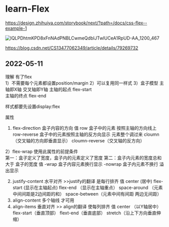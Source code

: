# learn-Flex



https://design.zhihuiya.com/storybook/next/?path=/docs/css-flex--example-1

![lQLPDhtmKPD8xFnNAdPNBLCwmeQdbIJTwlUCeA1RpUD-AA_1200_467](https://user-images.githubusercontent.com/102239998/167246579-1d098fed-1b59-4a06-8a6b-3b9e73dc9e6b.png)










https://blog.csdn.net/CS13477062349/article/details/79269732


2022-05-11
-----------------------------

理解
有了flex   
1）不需要每个元素都设置position/margin
2）可以复用同一样式
3）盒子模型
主轴即X轴  交叉轴即Y轴
主轴的起点 flex-start  
主轴的终点 flex-end

样式都要先设置display:flex

属性  
1) flex-direction   盒子内容的方向
值   row    盒子中的元素 按照主轴的方向线上
     row-reverse 盒子中的元素按照主轴的反方向显示  元素整个调过来
     cloumn （交叉轴的方向即垂直显示） 
     cloumn-reverse（交叉轴的反方向）
     
    
2）flex-wrap
使用此属性的前提条件   
第一：盒子定义了宽度，盒子内的元素定义了宽度    第二：盒子内元素的宽度总和 大于 盒子的宽度
值 -wrap 盒子内容元素换行显示
   -nowrap 盒子内元素不换行  溢出显示










2) justify-content  水平对齐        >>justify的翻译 是每行排齐
值   center (居中)
     flex-start (显示在主轴起点)
     flex-end （显示在主轴重点）
     space-around （元素 中间间距是2边间距的和）
     space-between（元素中间有间距  两边无间距）
4) align-content
多个轴线 才可用
5) align-items  垂直对齐 >> align的翻译 使每列排齐
值  center （以Y轴居中）
    flex-start（垂直顶部）
    flext-end（垂直底部）
    stretch（沿上下方向垂直伸缩）
